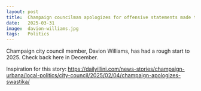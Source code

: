 ```yaml
---
layout: post
title:  Champaign councilman apologizes for offensive statements made to the Black man in the mirror
date:   2025-03-31
image:  davion-williams.jpg
tags:   Politics
---
```


Champaign city council member, Davion Williams, has had a rough start to 2025. Check back here in December.

Inspiration for this story: https://dailyillini.com/news-stories/champaign-urbana/local-politics/city-council/2025/02/04/champaign-apologizes-swastika/